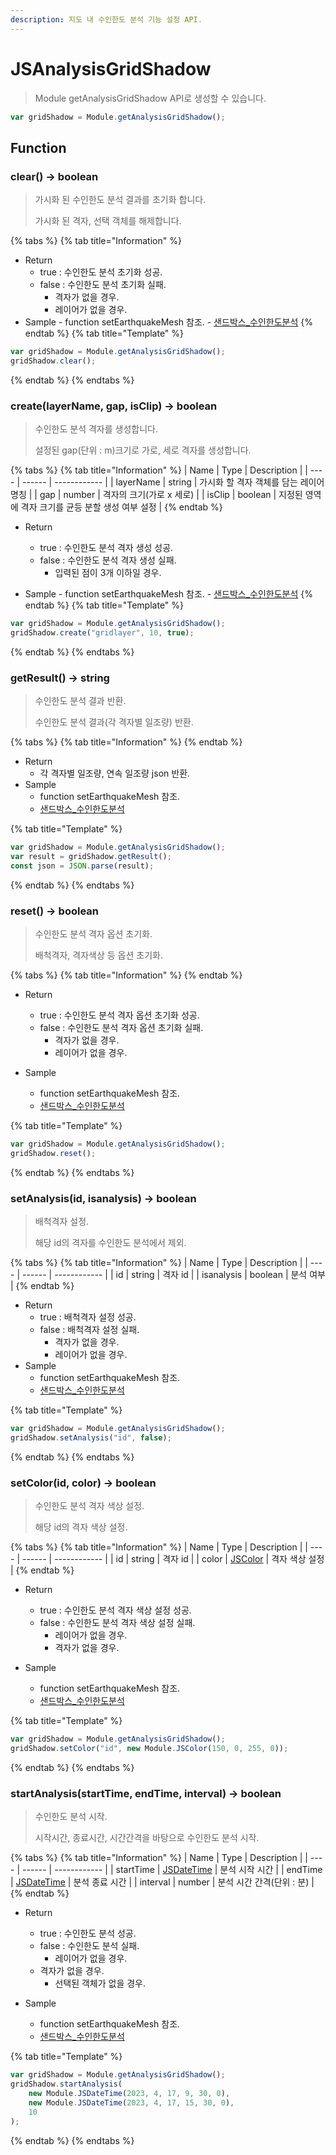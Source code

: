 ```yaml
---
description: 지도 내 수인한도 분석 기능 설정 API.
---
```


# JSAnalysisGridShadow

> Module getAnalysisGridShadow API로 생성할 수 있습니다.

```javascript
var gridShadow = Module.getAnalysisGridShadow();
```

## Function

### clear() → boolean

> 가시화 된 수인한도 분석 결과를 초기화 합니다.
>
> 가시화 된 격자, 선택 객체를 해제합니다.

{% tabs %}
{% tab title="Information" %}

-   Return
    -   true : 수인한도 분석 초기화 성공.
    -   false : 수인한도 분석 초기화 실패.
        -   격자가 없을 경우.
        -   레이어가 없을 경우.
-   Sample - function setEarthquakeMesh 참조. - [샌드박스\_수인한도분석](http://sandbox.dtwincloud.com/code/main.do?id=analysis_grid_shadow)
    {% endtab %}
    {% tab title="Template" %}

```javascript
var gridShadow = Module.getAnalysisGridShadow();
gridShadow.clear();
```

{% endtab %}
{% endtabs %}

### create(layerName, gap, isClip) → boolean

> 수인한도 분석 격자를 생성합니다.
>
> 설정된 gap(단위 : m)크기로 가로, 세로 격자를 생성합니다.

{% tabs %}
{% tab title="Information" %}
| Name | Type | Description |
| ---- | ------ | ------------ |
| layerName | string | 가시화 할 격자 객체를 담는 레이어 명칭 |
| gap | number | 격자의 크기(가로 x 세로) |
| isClip | boolean | 지정된 영역에 격자 크기를 균등 분할 생성 여부 설정 |
{% endtab %}

-   Return

    -   true : 수인한도 분석 격자 생성 성공.
    -   false : 수인한도 분석 격자 생성 실패.
        -   입력된 점이 3개 이하일 경우.

-   Sample - function setEarthquakeMesh 참조. - [샌드박스\_수인한도분석](http://sandbox.dtwincloud.com/code/main.do?id=analysis_grid_shadow)
    {% endtab %}
    {% tab title="Template" %}

```javascript
var gridShadow = Module.getAnalysisGridShadow();
gridShadow.create("gridlayer", 10, true);
```

{% endtab %}
{% endtabs %}

### getResult() → string

> 수인한도 분석 결과 반환.
>
> 수인한도 분석 결과(각 격자별 일조량) 반환.

{% tabs %}
{% tab title="Information" %}
{% endtab %}

-   Return
    -   각 격자별 일조량, 연속 일조량 json 반환.
-   Sample
    -   function setEarthquakeMesh 참조.
    -   [샌드박스\_수인한도분석](http://sandbox.dtwincloud.com/code/main.do?id=analysis_grid_shadow)

{% tab title="Template" %}

```javascript
var gridShadow = Module.getAnalysisGridShadow();
var result = gridShadow.getResult();
const json = JSON.parse(result);
```

{% endtab %}
{% endtabs %}

### reset() → boolean

> 수인한도 분석 격자 옵션 초기화.
>
> 배척격자, 격자색상 등 옵션 초기화.

{% tabs %}
{% tab title="Information" %}
{% endtab %}

-   Return

    -   true : 수인한도 분석 격자 옵션 초기화 성공.
    -   false : 수인한도 분석 격자 옵션 초기화 실패.
        -   격자가 없을 경우.
        -   레이어가 없을 경우.

-   Sample
    -   function setEarthquakeMesh 참조.
    -   [샌드박스\_수인한도분석](http://sandbox.dtwincloud.com/code/main.do?id=analysis_grid_shadow)

{% tab title="Template" %}

```javascript
var gridShadow = Module.getAnalysisGridShadow();
gridShadow.reset();
```

{% endtab %}
{% endtabs %}

### setAnalysis(id, isanalysis) → boolean

> 배척격자 설정.
>
> 해당 id의 격자를 수인한도 분석에서 제외.

{% tabs %}
{% tab title="Information" %}
| Name | Type | Description |
| ---- | ------ | ------------ |
| id | string | 격자 id |
| isanalysis | boolean | 분석 여부 |
{% endtab %}

-   Return
    -   true : 배척격자 설정 성공.
    -   false : 배척격자 설정 실패.
        -   격자가 없을 경우.
        -   레이어가 없을 경우.
-   Sample
    -   function setEarthquakeMesh 참조.
    -   [샌드박스\_수인한도분석](http://sandbox.dtwincloud.com/code/main.do?id=analysis_grid_shadow)

{% tab title="Template" %}

```javascript
var gridShadow = Module.getAnalysisGridShadow();
gridShadow.setAnalysis("id", false);
```

{% endtab %}
{% endtabs %}

### setColor(id, color) → boolean

> 수인한도 분석 격자 색상 설정.
>
> 해당 id의 격자 색상 설정.

{% tabs %}
{% tab title="Information" %}
| Name | Type | Description |
| ---- | ------ | ------------ |
| id | string | 격자 id |
| color | [JSColor](../core/jscolor.md) | 격자 색상 설정 |
{% endtab %}

-   Return

    -   true : 수인한도 분석 격자 색상 설정 성공.
    -   false : 수인한도 분석 격자 색상 설정 실패.
        -   레이어가 없을 경우.
        -   격자가 없을 경우.

-   Sample
    -   function setEarthquakeMesh 참조.
    -   [샌드박스\_수인한도분석](http://sandbox.dtwincloud.com/code/main.do?id=analysis_grid_shadow)

{% tab title="Template" %}

```javascript
var gridShadow = Module.getAnalysisGridShadow();
gridShadow.setColor("id", new Module.JSColor(150, 0, 255, 0));
```

{% endtab %}
{% endtabs %}

### startAnalysis(startTime, endTime, interval) → boolean

> 수인한도 분석 시작.
>
> 시작시간, 종료시간, 시간간격을 바탕으로 수인한도 분석 시작.

{% tabs %}
{% tab title="Information" %}
| Name | Type | Description |
| ---- | ------ | ------------ |
| startTime | [JSDateTime](../core/jsdatetime.md) | 분석 시작 시간 |
| endTime | [JSDateTime](../core/jsdatetime.md) | 분석 종료 시간 |
| interval | number | 분석 시간 간격(단위 : 분) |
{% endtab %}

-   Return

    -   true : 수인한도 분석 성공.
    -   false : 수인한도 분석 실패.
        -   레이어가 없을 경우.
    -   격자가 없을 경우.
        -   선택된 객체가 없을 경우.

-   Sample
    -   function setEarthquakeMesh 참조.
    -   [샌드박스\_수인한도분석](http://sandbox.dtwincloud.com/code/main.do?id=analysis_grid_shadow)

{% tab title="Template" %}

```javascript
var gridShadow = Module.getAnalysisGridShadow();
gridShadow.startAnalysis(
    new Module.JSDateTime(2023, 4, 17, 9, 30, 0),
    new Module.JSDateTime(2023, 4, 17, 15, 30, 0),
    10
);
```

{% endtab %}
{% endtabs %}
